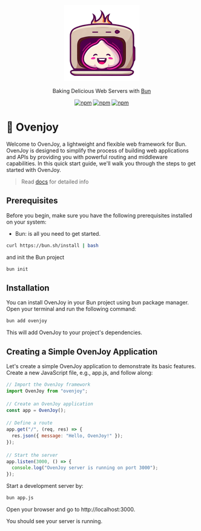 <br>
<p align=center>
  <img width=200 src="./assets/ovenjoy-logo.png" alt='Elysia label' />
</p>

<p align=center>Baking Delicious Web Servers with <a href=https://bun.sh>Bun</a></p>


<div align="center">

[![npm](https://img.shields.io/npm/v/ovenjoy)](https://www.npmjs.com/package/ovenjoy)
[![npm](https://img.shields.io/npm/l/ovenjoy)](LICENSE)
[![npm](https://img.shields.io/npm/dm/ovenjoy)](https://www.npmjs.com/package/ovenjoy)


</div>

# 🥯 Ovenjoy

Welcome to OvenJoy, a lightweight and flexible web framework for Bun. OvenJoy is designed to simplify the process of building web applications and APIs by providing you with powerful routing and middleware capabilities. In this quick start guide, we'll walk you through the steps to get started with OvenJoy.

> Read [docs](https://ovenjoy.shubhamlad.in/) for detailed info

## Prerequisites

Before you begin, make sure you have the following prerequisites installed on your system:

- Bun: is all you need to get started.

```bash
curl https://bun.sh/install | bash
```

and init the Bun project

```bash
bun init
```

## Installation

You can install OvenJoy in your Bun project using bun package manager. Open your terminal and run the following command:

```bash
bun add ovenjoy
```

This will add OvenJoy to your project's dependencies.

## Creating a Simple OvenJoy Application

Let's create a simple OvenJoy application to demonstrate its basic features. Create a new JavaScript file, e.g., app.js, and follow along:

```javascript
// Import the OvenJoy framework
import OvenJoy from "ovenjoy";

// Create an OvenJoy application
const app = OvenJoy();

// Define a route
app.get("/", (req, res) => {
  res.json({ message: "Hello, OvenJoy!" });
});

// Start the server
app.listen(3000, () => {
  console.log("OvenJoy server is running on port 3000");
});
```

Start a development server by:

```bash
bun app.js
```

Open your browser and go to http://localhost:3000.

You should see your server is running.

